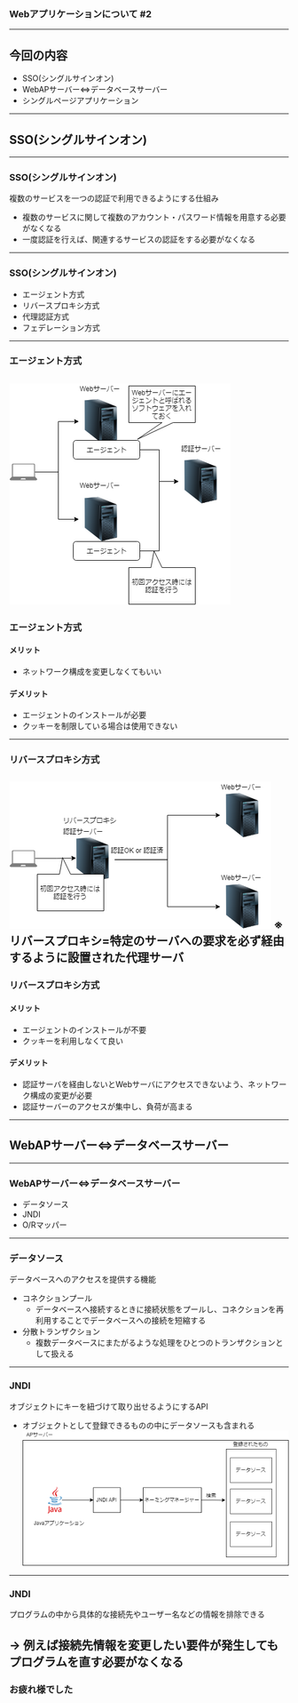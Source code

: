### Webアプリケーションについて #2
---
## 今回の内容
- SSO(シングルサインオン)
- WebAPサーバー⇔データベースサーバー
- シングルページアプリケーション
---
## SSO(シングルサインオン)
---
### SSO(シングルサインオン)
複数のサービスを一つの認証で利用できるようにする仕組み
 - 複数のサービスに関して複数のアカウント・パスワード情報を用意する必要がなくなる
 - 一度認証を行えば、関連するサービスの認証をする必要がなくなる
---
### SSO(シングルサインオン)
- エージェント方式
- リバースプロキシ方式
- 代理認証方式
- フェデレーション方式
---
### エージェント方式
![SSO-Agent](./images/SSO_agent.png)
---
### エージェント方式
#### メリット
- ネットワーク構成を変更しなくてもいい

#### デメリット
- エージェントのインストールが必要
- クッキーを制限している場合は使用できない
---
### リバースプロキシ方式
![SSO-Agent](./images/SSO_proxy.png)
※リバースプロキシ=特定のサーバへの要求を必ず経由するように設置された代理サーバ
---
### リバースプロキシ方式
#### メリット
- エージェントのインストールが不要
- クッキーを利用しなくて良い

#### デメリット
- 認証サーバを経由しないとWebサーバにアクセスできないよう、ネットワーク構成の変更が必要
- 認証サーバーのアクセスが集中し、負荷が高まる
---
## WebAPサーバー⇔データベースサーバー
---
### WebAPサーバー⇔データベースサーバー
- データソース
- JNDI
- O/Rマッパー
---
### データソース
データベースへのアクセスを提供する機能
- コネクションプール
  * データベースへ接続するときに接続状態をプールし、コネクションを再利用することでデータベースへの接続を短縮する
- 分散トランザクション
  * 複数データベースにまたがるような処理をひとつのトランザクションとして扱える
---
### JNDI
オブジェクトにキーを紐づけて取り出せるようにするAPI
- オブジェクトとして登録できるものの中にデータソースも含まれる
![SSO-Agent](./images/jndi.png)
---
### JNDI
プログラムの中から具体的な接続先やユーザー名などの情報を排除できる

→ 例えば接続先情報を変更したい要件が発生してもプログラムを直す必要がなくなる
---
### お疲れ様でした
